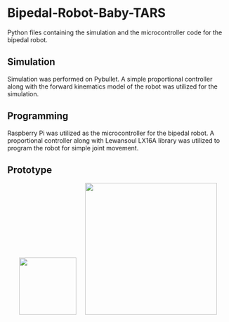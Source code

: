 # Bipedal-Robot-Baby-TARS
Python files containing the simulation and the microcontroller code for the bipedal robot. 
## Simulation
Simulation was performed on Pybullet. A simple proportional controller along with the forward kinematics model of the robot was
utilized for the simulation. 


## Programming
Raspberry Pi was utilized as the microcontroller for the bipedal robot. A proportional controller along with Lewansoul LX16A library 
was utilized to program the robot for simple joint movement. 

## Prototype
<p align="center">
  <img width="130" src="https://github.com/pranavs1911/Bipedal-Robot-Baby-TARS-/blob/main/Prototype.jpg?raw=true">
  &nbsp&nbsp&nbsp&nbsp<img width="300" src="https://github.com/pranavs1911/Bipedal-Robot-Baby-TARS-/blob/main/Simulation.gif">
</p>
